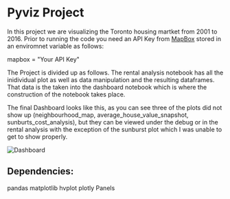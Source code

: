 # Pyviz Project

In this project we are visualizing the Toronto housing martket from 2001 to 2016. Prior to running the code you need an API Key from [MapBox](https://www.mapbox.com/) stored in an enviromnet variable as follows:

mapbox = "Your API Key"

The Project is divided up as follows. The rental analysis notebook has all the inidividual plot as well as data manipulation and the resulting dataframes. That data is the taken into the dashboard notebook which is where the construction of the notebook takes place.

The final Dashboard looks like this, as you can see three of the plots did not show up (neighbourhood_map, average_house_value_snapshot, sunburts_cost_analysis), but they can be viewed under the debug or in the rental analysis with the exception of the sunburst plot which I was unable to get to show properly. 

![Dashboard](dashboard.gif?raw=true "Dashboard")

## Dependencies:
pandas
matplotlib
hvplot
plotly
Panels



